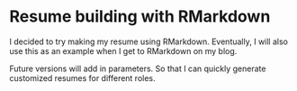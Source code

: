 # Resume building with RMarkdown

I decided to try making my resume using RMarkdown. Eventually, I will also use this as an example when I get to RMarkdown on my blog.

Future versions will add in parameters. So that I can quickly generate customized resumes for different roles.
